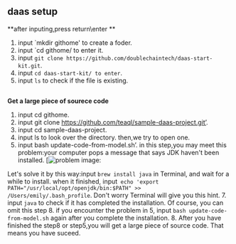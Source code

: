 ## daas setup

**after inputing,press return\enter **
1. input `mkdir githome' to create a foder. 
2. input `cd githome/ to enter it. 
3. input `git clone https://github.com/doublechaintech/daas-start-kit.git`. 
4. input `cd daas-start-kit/ to enter`. 
5. input `ls` to check if the file is existing. 
## 
**Get a large piece of sourece code**
1. input cd githome. 
2. input git clone https://github.com/teaql/sample-daas-project.git’. 
3. input cd sample-daas-project. 
4. input ls to look over the directory. then,we try to open one. 
5. input bash update-code-from-model.sh’.
in this step,you may meet this problem:your computer pops a message that says JDK haven't been installed.
[![problem image:](WechatIMG57.jpeg)

Let's solve it by this way:input `brew install java` in Terminal, and wait for a while to install. when it finished, input` echo 'export PATH="/usr/local/opt/openjdk/bin:$PATH" >>  /Users/emily/.bash_profile`. Don't worry Terminal will give you this hint. 
7. input `java` to check if it has completed the installation. Of course, you can omit this step
8. if you encounter the problem in 5, input `bash update-code-from-model.sh` again after you complete the installation. 
8. After you have finished the step8 or step5,you will get a large piece of source code. That means you have suceed. 


